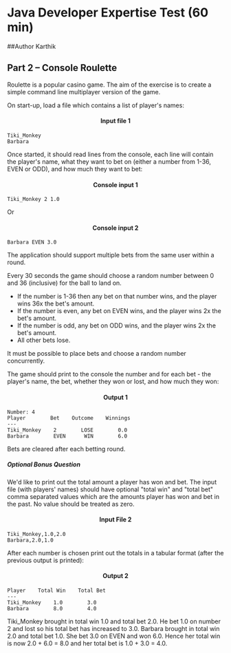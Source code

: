 # Java Developer Expertise Test (60 min)

##Author Karthik
## Part 2 – Console Roulette

Roulette is a popular casino game. The aim of the exercise is to create a simple command line multiplayer version of the game.

On start-up, load a file which contains a list of player's names:
#### <div style="text-align: center;">Input file 1</div>
```
Tiki_Monkey
Barbara
```
Once started, it should read lines from the console, each line will contain the player's name, what they want to bet on (either a number from 1-36, EVEN or ODD), and how much they want to bet:
#### <div style="text-align: center;">Console input 1</p>
```
Tiki_Monkey 2 1.0
```
Or
#### <div style="text-align: center;">Console input 2</div>
```
Barbara EVEN 3.0
```

The application should support multiple bets from the same user within a round.

Every 30 seconds the game should choose a random number between 0 and 36 (inclusive) for the ball to land on.
   * If the number is 1-36 then any bet on that number wins, and the player wins 36x the bet's amount.
   * If the number is even, any bet on EVEN wins, and the player wins 2x the bet's amount.
   * If the number is odd, any bet on ODD wins, and the player wins 2x the bet's amount.
   * All other bets lose.
   
It must be possible to place bets and choose a random number concurrently.

The game should print to the console the number and for each bet - the player's name, the bet, whether they won or lost, and how much they won:
#### <div style="text-align: center;">Output 1</div>
```
Number: 4
Player        Bet    Outcome    Winnings
---
Tiki_Monkey    2        LOSE        0.0
Barbara        EVEN      WIN        6.0
```

Bets are cleared after each betting round.

##### Optional Bonus Question

We'd like to print out the total amount a player has won and bet. The input file (with players' names) should have optional "total win" and "total bet" comma separated values which are the amounts player has won and bet in the past. No value should be treated as zero.

#### <p style="text-align: center;">Input File 2</div>
```
Tiki_Monkey,1.0,2.0
Barbara,2.0,1.0
```

After each number is chosen print out the totals in a tabular format (after the previous output is printed):
#### <p style="text-align: center;">Output 2</div>
```
Player    Total Win    Total Bet
---
Tiki_Monkey    1.0        3.0
Barbara        8.0        4.0
```

Tiki_Monkey brought in total win 1.0 and total bet 2.0. He bet 1.0 on number 2 and lost so his total bet has increased to 3.0.
Barbara brought in total win 2.0 and total bet 1.0. She bet 3.0 on EVEN and won 6.0. Hence her total win is now 2.0 + 6.0 = 8.0 and her total
bet is 1.0 + 3.0 = 4.0.
